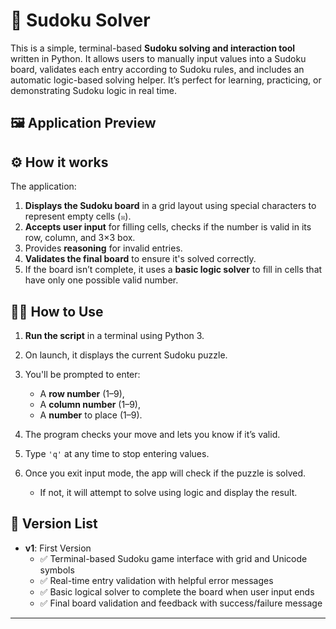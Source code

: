 # 🧩 Sudoku Solver

This is a simple, terminal-based **Sudoku solving and interaction tool** written in Python. It allows users to manually input values into a Sudoku board, validates each entry according to Sudoku rules, and includes an automatic logic-based solving helper. It’s perfect for learning, practicing, or demonstrating Sudoku logic in real time.



## 🖼️ Application Preview




## ⚙️ How it works

The application:

1. **Displays the Sudoku board** in a grid layout using special characters to represent empty cells (`☒`).
2. **Accepts user input** for filling cells, checks if the number is valid in its row, column, and 3×3 box.
3. Provides **reasoning** for invalid entries.
4. **Validates the final board** to ensure it's solved correctly.
5. If the board isn’t complete, it uses a **basic logic solver** to fill in cells that have only one possible valid number.



## 🧑‍💻 How to Use

1. **Run the script** in a terminal using Python 3.
2. On launch, it displays the current Sudoku puzzle.
3. You'll be prompted to enter:

   * A **row number** (1–9),
   * A **column number** (1–9),
   * A **number** to place (1–9).
4. The program checks your move and lets you know if it’s valid.
5. Type `'q'` at any time to stop entering values.
6. Once you exit input mode, the app will check if the puzzle is solved.

   * If not, it will attempt to solve using logic and display the result.



## 🧾 Version List

* **v1**: First Version
  * ✅ Terminal-based Sudoku game interface with grid and Unicode symbols
  * ✅ Real-time entry validation with helpful error messages
  * ✅ Basic logical solver to complete the board when user input ends
  * ✅ Final board validation and feedback with success/failure message

---
